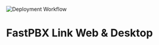 ![Deployment Workflow](https://github.com/David-Melo/react-electron-ci/workflows/Deployment%20Workflow/badge.svg)

# FastPBX Link Web & Desktop
